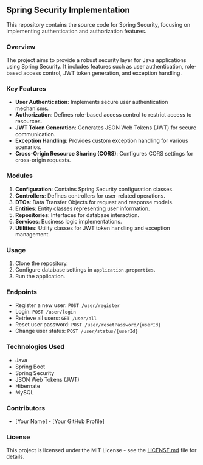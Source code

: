 ## Spring Security Implementation

This repository contains the source code for Spring Security, focusing on implementing authentication and authorization features.

### Overview

The project aims to provide a robust security layer for Java applications using Spring Security. It includes features such as user authentication, role-based access control, JWT token generation, and exception handling.

### Key Features

- **User Authentication**: Implements secure user authentication mechanisms.
- **Authorization**: Defines role-based access control to restrict access to resources.
- **JWT Token Generation**: Generates JSON Web Tokens (JWT) for secure communication.
- **Exception Handling**: Provides custom exception handling for various scenarios.
- **Cross-Origin Resource Sharing (CORS)**: Configures CORS settings for cross-origin requests.

### Modules

1. **Configuration**: Contains Spring Security configuration classes.
2. **Controllers**: Defines controllers for user-related operations.
3. **DTOs**: Data Transfer Objects for request and response models.
4. **Entities**: Entity classes representing user information.
5. **Repositories**: Interfaces for database interaction.
6. **Services**: Business logic implementations.
7. **Utilities**: Utility classes for JWT token handling and exception management.

### Usage

1. Clone the repository.
2. Configure database settings in `application.properties`.
3. Run the application.

### Endpoints

- Register a new user: `POST /user/register`
- Login: `POST /user/login`
- Retrieve all users: `GET /user/all`
- Reset user password: `POST /user/resetPassword/{userId}`
- Change user status: `POST /user/status/{userId}`

### Technologies Used

- Java
- Spring Boot
- Spring Security
- JSON Web Tokens (JWT)
- Hibernate
- MySQL

### Contributors

- [Your Name] - [Your GitHub Profile]

### License

This project is licensed under the MIT License - see the [LICENSE.md](LICENSE.md) file for details.
